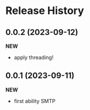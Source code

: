 Release History
===============

0.0.2 (2023-09-12)
-------------------
**NEW**
- apply threading!


0.0.1 (2023-09-11)
-------------------
**NEW**
- first ability SMTP
